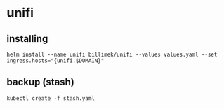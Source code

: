 # unifi

## installing

```shell
helm install --name unifi billimek/unifi --values values.yaml --set ingress.hosts="{unifi.$DOMAIN}"
```

## backup (stash)

```shell
kubectl create -f stash.yaml
```
